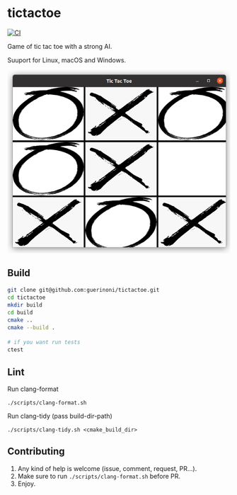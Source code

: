 # tictactoe

[![CI](https://github.com/guerinoni/tictactoe/actions/workflows/CI.yml/badge.svg)](https://github.com/guerinoni/tictactoe/actions/workflows/CI.yml)

Game of tic tac toe with a strong AI.

Suuport for Linux, macOS and Windows.

![](./docs/screenshot.png)

## Build

```bash
git clone git@github.com:guerinoni/tictactoe.git
cd tictactoe
mkdir build
cd build
cmake ..
cmake --build .

# if you want run tests
ctest
```

## Lint

Run clang-format
```
./scripts/clang-format.sh
```

Run clang-tidy (pass build-dir-path)
```
./scripts/clang-tidy.sh <cmake_build_dir>
```


## Contributing

1. Any kind of help is welcome (issue, comment, request, PR...).
2. Make sure to run `./scripts/clang-format.sh` before PR.
3. Enjoy.